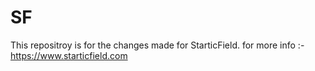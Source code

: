 # SF
This repositroy is for the changes made for StarticField. for more info :- https://www.starticfield.com

